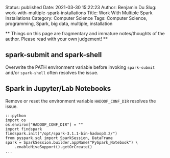 Status: published
Date: 2021-03-30 15:22:23
Author: Benjamin Du
Slug: work-with-multiple-spark-installations
Title: Work With Multiple Spark Installations
Category: Computer Science
Tags: Computer Science, programming, Spark, big data, multiple, installation

**
Things on this page are fragmentary and immature notes/thoughts of the author.
Please read with your own judgement!
**


## spark-submit and spark-shell

Overwrite the PATH environment variable before invoking `spark-submit` and/or `spark-shell` 
often resolves the issue.

## Spark in Jupyter/Lab Notebooks

Remove or reset the environment variable `HADOOP_CONF_DIR` resolves the issue.

    :::python
    import os
    os.environ["HADOOP_CONF_DIR"] = ""
    import findspark
    findspark.init("/opt/spark-3.1.1-bin-hadoop3.2/")
    from pyspark.sql import SparkSession, DataFrame
    spark = SparkSession.builder.appName("PySpark_Notebook") \
        .enableHiveSupport().getOrCreate()
    ...